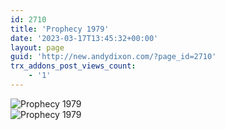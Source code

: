 ```yaml
---
id: 2710
title: 'Prophecy 1979'
date: '2023-03-17T13:45:32+00:00'
layout: page
guid: 'http://new.andydixon.com/?page_id=2710'
trx_addons_post_views_count:
    - '1'
---
```


![Prophecy 1979](https://i0.wp.com/assets.g8x2.ldn.idrivee2-23.com/posters/Prophecy%201979%2001.jpg?w=1200&ssl=1 "Prophecy 1979")  
![Prophecy 1979](https://i0.wp.com/assets.g8x2.ldn.idrivee2-23.com/posters/Prophecy%201979%2002.jpg?w=1200&ssl=1 "Prophecy 1979")